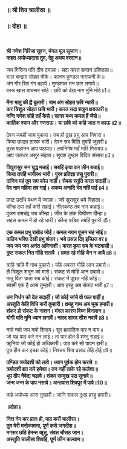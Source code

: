 <br>
 <div class="text-center">
 
### ॥ श्री शिव चालीसा ॥

### ॥ दोहा ॥
<br>

<p>
<strong>
श्री गणेश गिरिजा सुवन, मंगल मूल सुजान।<br>
कहत अयोध्यादास तुम, देहु अभय वरदान॥
</strong>
</p>
 
<p>
जय गिरिजा पति दीन दयाला। सदा करत सन्तन प्रतिपाला॥<br>
भाल चन्द्रमा सोहत नीके। कानन कुण्डल नागफनी के॥<br>
अंग गौर शिर गंग बहाये। मुण्डमाल तन छार लगाये॥<br>
वस्त्र खाल बाघम्बर सोहे। छवि को देख नाग मुनि मोहे॥1॥
</p>

<p>
<strong>
मैना मातु की ह्वै दुलारी। बाम अंग सोहत छवि न्यारी॥<br>
कर त्रिशूल सोहत छवि भारी। करत सदा शत्रुन क्षयकारी॥<br>
नन्दि गणेश सोहै तहँ कैसे। सागर मध्य कमल हैं जैसे॥<br>
कार्तिक श्याम और गणराऊ। या छवि को कहि जात न काऊ॥2॥
</strong>
</p>

<p>
देवन जबहीं जाय पुकारा। तब ही दुख प्रभु आप निवारा॥<br>
किया उपद्रव तारक भारी। देवन सब मिलि तुमहिं जुहारी॥<br>
तुरत षडानन आप पठायउ। लवनिमेष महँ मारि गिरायउ॥<br>
आप जलंधर असुर संहारा। सुयश तुम्हार विदित संसारा॥3॥
</p>

<p>
<strong>
त्रिपुरासुर सन युद्ध मचाई। सबहिं कृपा कर लीन बचाई॥<br>
किया तपहिं भागीरथ भारी। पुरब प्रतिज्ञा तसु पुरारी॥<br>
दानिन महं तुम सम कोउ नाहीं। सेवक स्तुति करत सदाहीं॥<br>
वेद नाम महिमा तव गाई। अकथ अनादि भेद नहिं पाई॥4॥
</strong>
</p>

<p>
प्रगट उदधि मंथन में ज्वाला। जरे सुरासुर भये विहाला॥<br>
कीन्ह दया तहँ करी सहाई। नीलकण्ठ तब नाम कहाई॥<br>
पूजन रामचंद्र जब कीन्हा। जीत के लंक विभीषण दीन्हा॥<br>
सहस कमल में हो रहे धारी। कीन्ह परीक्षा तबहिं पुरारी॥5॥
</p>

<p>
<strong>
एक कमल प्रभु राखेउ जोई। कमल नयन पूजन चहं सोई॥<br>
कठिन भक्ति देखी प्रभु शंकर। भये प्रसन्न दिए इच्छित वर॥<br>
जय जय जय अनंत अविनाशी। करत कृपा सब के घटवासी॥<br>
दुष्ट सकल नित मोहि सतावै । भ्रमत रहे मोहि चैन न आवै॥6॥
</strong>
</p>

<p>
त्राहि त्राहि मैं नाथ पुकारो। यहि अवसर मोहि आन उबारो॥<br>
लै त्रिशूल शत्रुन को मारो। संकट से मोहि आन उबारो॥<br>
मातु पिता भ्राता सब कोई। संकट में पूछत नहिं कोई॥<br>
स्वामी एक है आस तुम्हारी। आय हरहु अब संकट भारी॥7॥
</p>

<p>
<strong>
धन निर्धन को देत सदाहीं। जो कोई जांचे वो फल पाहीं॥<br>
अस्तुति केहि विधि करौं तुम्हारी। क्षमहु नाथ अब चूक हमारी॥<br>
शंकर हो संकट के नाशन। मंगल कारण विघ्न विनाशन॥<br>
योगी यति मुनि ध्यान लगावैं। नारद शारद शीश नवावैं॥8॥
</strong>
</p>

<p>
नमो नमो जय नमो शिवाय। सुर ब्रह्मादिक पार न पाय॥<br>
जो यह पाठ करे मन लाई। ता पार होत है शम्भु सहाई॥<br>
ॠनिया जो कोई हो अधिकारी। पाठ करे सो पावन हारी॥<br>
पुत्र हीन कर इच्छा कोई। निश्चय शिव प्रसाद तेहि होई॥9॥
</p>

<p>
<strong>
पण्डित त्रयोदशी को लावे। ध्यान पूर्वक होम करावे ॥<br>
त्रयोदशी ब्रत करे हमेशा। तन नहीं ताके रहे कलेशा॥<br>
धूप दीप नैवेद्य चढ़ावे। शंकर सम्मुख पाठ सुनावे॥<br>
जन्म जन्म के पाप नसावे। अन्तवास शिवपुर में पावे॥10॥
</strong>
</p>

<p>
कहे अयोध्या आस तुम्हारी। जानि सकल दुःख हरहु हमारी॥<br>
</p>

<p>
<strong>
॥दोहा॥

नित्त नेम कर प्रातः ही, पाठ करौं चालीसा।<br>
तुम मेरी मनोकामना, पूर्ण करो जगदीश॥<br>
मगसर छठि हेमन्त ॠतु, संवत चौसठ जान।<br>
अस्तुति चालीसा शिवहि, पूर्ण कीन कल्याण॥
</strong>
</p>

</div>